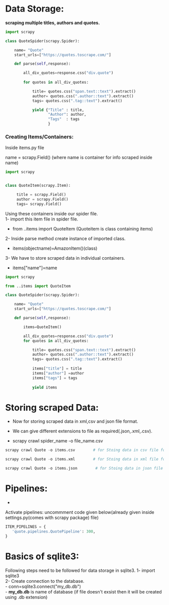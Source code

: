 # Data Storage:
**scraping multiple titles, authors and quotes.**
``` python
import scrapy

class QuoteSpider(scrapy.Spider):

    name= "Quote"
    start_urls=["https://quotes.toscrape.com/"]

    def parse(self,response):

        all_div_quotes=response.css("div.quote")
        
        for quotes in all_div_quotes:

            title= quotes.css("span.text::text").extract()
            author= quotes.css(".author::text").extract()
            tags= quotes.css(".tag::text").extract()

            yield {"Title" : title,
                   "Author": author,
                   "Tags"  : tags
                   }
```

### Creating Items/Containers:  
Inside items.py file  

name = scrapy.Field()  (where name is container for info scraped inside name)  
``` python
import scrapy


class QuoteItem(scrapy.Item):

     title = scrapy.Field()
     author = scrapy.Field()
     tags= scrapy.Field()
```
Using these containers inside our spider file.  
1- import this item file in spider file.
   - from ..items import QuoteItem      (Quoteitem is class containing items)  

2- Inside parse method create instance of imported class.  
   - items(objectname)=AmazonItem()(class)  

3- We have to store scraped data in individual containers.  
   - items["name"]=name
``` python
import scrapy

from ..items import QuoteItem

class QuoteSpider(scrapy.Spider):

    name= "Quote"
    start_urls=["https://quotes.toscrape.com/"]

    def parse(self,response):

        items=QuoteItem()

        all_div_quotes=response.css("div.quote")
        for quotes in all_div_quotes:

            title= quotes.css("span.text::text").extract()
            author= quotes.css(".author::text").extract()
            tags= quotes.css(".tag::text").extract()
            
            items["title"] = title
            items["author"] =author
            items["tags"] = tags
            
            yield items
  ```
# Storing scraped Data:
- Now for storing scraped data in xml,csv and json file format.   

- We can give different extensions to file as required(.json,.xml,.csv).  

- scrapy crawl spider_name -o file_name.csv
``` python
scrapy crawl Quote -o items.csv        # for Stoing data in csv file format.

scrapy crawl Quote -o items.xml        # for Stoing data in xml file format.

scrapy crawl Quote -o items.json        # for Stoing data in json file format.
```

# Pipelines:
- 
Activate pipelines:
uncommment code given below(already given inside settings.py(comes with scrapy package) file)
``` python
ITEM_PIPELINES = {
   'quote.pipelines.QuotePipeline': 300,
}
```

# Basics of sqlite3:
Following steps need to be followed for data storage in sqlite3.
1- import sqlite3  
2- Create connection to the database.  
    - conn=sqlite3.connect("my_db.db")     
    - **my_db.db** is name of database (if file doesn't exsist then it will be created using .db extension) 

